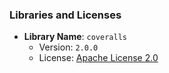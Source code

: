 ### Libraries and Licenses

- **Library Name**: `coveralls`
  - Version: `2.0.0`
  - License: [Apache License 2.0](https://github.com/jayantkamble/coveralls/blob/master/LICENSE)
